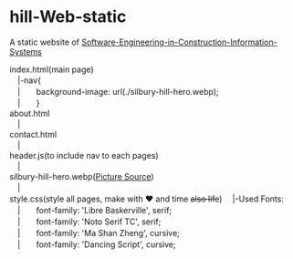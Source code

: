 # hill-Web-static
A static website of [Software-Engineering-in-Construction-Information-Systems](https://github.com/JuenTingShie/Software-Engineering-in-Construction-Information-Systems)

index.html(main page)    
　|-nav{    
　|　　background-image: url(./silbury-hill-hero.webp);    
　|　　}     
about.html    
　|    
contact.html    
　|    
header.js(to include nav to each pages)    
　|    
silbury-hill-hero.webp([Picture Source](https://www.english-heritage.org.uk/visit/places/silbury-hill/))   
　|    
style.css(style all pages, make with ❤️ and time ~~also life~~)
　|-Used Fonts:    
　|　　font-family: 'Libre Baskerville', serif;    
　|　　font-family: 'Noto Serif TC', serif;    
　|　　font-family: 'Ma Shan Zheng', cursive;    
　|　　font-family: 'Dancing Script', cursive;   
